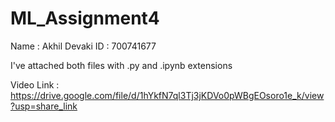 # ML_Assignment4

Name : Akhil Devaki ID : 700741677

I've attached both files with .py and .ipynb extensions

Video Link : https://drive.google.com/file/d/1hYkfN7ql3Tj3jKDVo0pWBgEOsoro1e_k/view?usp=share_link
